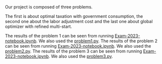 Our project is composed of three problems.

The first is about optimal taxation with government consumption, the second one about the labor adjustment cost and the last one about global optimizer with refined multi-start.

The results of the problem 1 can be seen from running [Exam-2023-notebook.ipynb](Exam-2023-notebook.ipynb). We also used the [problem1.py](problem1.py).
The results of the problem 2 can be seen from running [Exam-2023-notebook.ipynb](Exam-2023-notebook.ipynb). We also used the [problem2.py](problem2.py).
The results of the problem 3 can be seen from running [Exam-2023-notebook.ipynb](Exam-2023-notebook.ipynb). We also used the [problem3.py](problem3.py).


